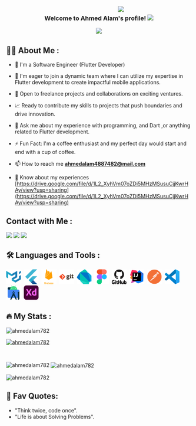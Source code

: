 
<img width="200" align="right" src="https://i.giphy.com/media/v1.Y2lkPTc5MGI3NjExYjN3M3c2Z2FlZHpwN3Z2cTZ5Ynd4ZTQ4NGVia2k3YnF1MW4weThpeiZlcD12MV9pbnRlcm5hbF9naWZfYnlfaWQmY3Q9Zw/dWesBcTLavkZuG35MI/giphy.gif">

<h3 align="center">
  Welcome to Ahmed Alam's profile!
  <img src="https://media.giphy.com/media/hvRJCLFzcasrR4ia7z/giphy.gif" width="28">
</h3>

<!-- Typing SVG by DenverCoder1 - https://github.com/DenverCoder1/readme-typing-svg -->
<p align="center">
  <a href="https://github.com/DenverCoder1/readme-typing-svg"><img src="https://readme-typing-svg.herokuapp.com/?lines=Flutter%20developer;Always%20learning%20new%20things&font=Fira%20Code&center=true&width=440&height=45&color=f75c7e&vCenter=true&size=22"></a>
</p> 

## :woman_technologist: About Me :
- 🏢 I'm a Software Engineer (Flutter Developer) 
- 🚀 I'm eager to join a dynamic team where I can utilize my expertise in Flutter development to create impactful mobile applications.
- 💼 Open to freelance projects and collaborations on exciting ventures.
- 📈 Ready to contribute my skills to projects that push boundaries and drive innovation.
- 💬 Ask me about my experience with programming, and Dart ,or anything related to Flutter development.
- ⚡ Fun Fact: I'm a coffee enthusiast and my perfect day would start and end with a cup of coffee.
- 📫 How to reach me **ahmedalam4887482@mail.com**

- 📄 Know about my experiences [https://drive.google.com/file/d/1L2_XyhVm07oZDi5MHzMSusuCjjKwrHAy/view?usp=sharing](https://drive.google.com/file/d/1L2_XyhVm07oZDi5MHzMSusuCjjKwrHAy/view?usp=sharing)

## Contact with Me :

<a href="https://www.linkedin.com/in/ahmedmohamedalam/" target="_blank"><img src="https://img.shields.io/badge/-Ahmed%20Alam-0077B5?style=for-the-badge&logo=Linkedin&logoColor=white"/></a>
<a href="https://wa.me/+2011559555092" target="_blank"><img src="https://img.shields.io/badge/-Ahmed%20Alam-0077B5?style=for-the-badge&logo=Whatsapp&logoColor=white"/></a>
<a href="mailto:ahmedalam4887482@mail.com" target="_blank"><img src="https://img.shields.io/badge/-Ahmed%20Alam-0077B5?style=for-the-badge&logo=Gmail&logoColor=white"/></a>

## :hammer_and_wrench: Languages and Tools :

<div>
  <img src="https://github.com/devicons/devicon/blob/master/icons/materialui/materialui-original.svg" title="Material UI" alt="Material UI" width="40" height="40"/>&nbsp;
  <img src="https://github.com/devicons/devicon/blob/master/icons/flutter/flutter-original.svg" title="Flutter" alt="Flutter" width="40" height="40"/>&nbsp;
  <img src="https://github.com/devicons/devicon/blob/master/icons/firebase/firebase-plain-wordmark.svg" title="Firebase" alt="Firebase" width="40" height="40"/>&nbsp;
  <img src="https://github.com/devicons/devicon/blob/master/icons/git/git-original-wordmark.svg" title="Git" **alt="Git" width="40" height="40"/>&nbsp;
  <img src="https://github.com/devicons/devicon/blob/master/icons/dart/dart-original.svg" title="Dart" **alt="Dart" width="40" height="40"/>&nbsp; 
    <img src="https://github.com/devicons/devicon/blob/master/icons/figma/figma-original.svg" title="Figma" **alt="Figma" width="40" height="40"/>&nbsp; 
      <img src="https://github.com/devicons/devicon/blob/master/icons/github/github-original-wordmark.svg" title="Github" **alt="Github" width="40" height="40"/>&nbsp;
        <img src="https://github.com/devicons/devicon/blob/master/icons/intellij/intellij-original.svg" title="Intellij" **alt="Intellij" width="40" height="40"/>&nbsp;
          <img src="https://github.com/devicons/devicon/blob/master/icons/postman/postman-original.svg" title="Postman" **alt="Postman" width="40" height="40"/>&nbsp;
           <img src="https://github.com/devicons/devicon/blob/master/icons/vscode/vscode-original.svg" title="VsCode" **alt="VsCode" width="40" height="40"/>&nbsp;
             <img src="https://github.com/devicons/devicon/blob/master/icons/androidstudio/androidstudio-original.svg" title="AndroidStudio" **alt="AndroidStudio" width="40" height="40"/>&nbsp;
               <img src="https://github.com/devicons/devicon/blob/master/icons/xd/xd-original.svg" title="XD" **alt="XD" width="40" height="40"/>&nbsp;
</div>


## :fire: My Stats :
<p align="left"> <img src="https://komarev.com/ghpvc/?username=ahmedalam782&label=Profile%20views&color=0e75b6&style=flat" alt="ahmedalam782" /> </p>

<p align="left"> <a href="https://github.com/ryo-ma/github-profile-trophy"><img src="https://github-profile-trophy.vercel.app/?username=ahmedalam782" alt="ahmedalam782" /></a> </p>

<p align="left"> <a href="https://twitter.com/" target="blank"><img src="https://img.shields.io/twitter/follow/?logo=twitter&style=for-the-badge" alt="" /></a> </p>

<p><img align="left" src="https://github-readme-stats.vercel.app/api/top-langs?username=ahmedalam782&show_icons=true&locale=en&layout=compact" alt="ahmedalam782" /></p>

<p>&nbsp;<img align="center" src="https://github-readme-stats.vercel.app/api?username=ahmedalam782&show_icons=true&locale=en" alt="ahmedalam782" /></p>

<p><img align="center" src="https://github-readme-streak-stats.herokuapp.com/?user=ahmedalam782&" alt="ahmedalam782" /></p>

## 💎 Fav Quotes: 
- "Think twice, code once". 
- "Life is about Solving Problems".
